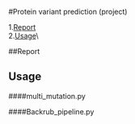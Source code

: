 #Protein variant prediction (project)

1.[Report](#Report)\
2.[Usage](#Usage)\

##Report


## Usage



####multi_mutation.py

####Backrub_pipeline.py